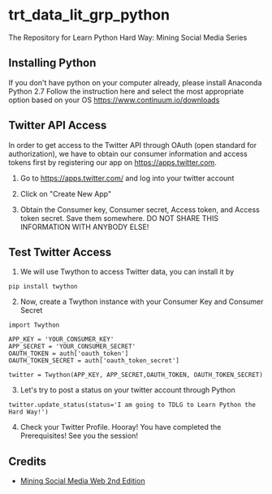 # trt_data_lit_grp_python
The Repository for Learn Python Hard Way: Mining Social Media Series

Installing Python
---------

If you don't have python on your computer already, please install Anaconda Python 2.7
Follow the instruction here and select the most appropriate option based on your OS
https://www.continuum.io/downloads

Twitter API Access
---------
In order to get access to the Twitter API through OAuth (open standard for authorization), 
we have to obtain our consumer information and access tokens first by registering 
our app on https://apps.twitter.com.

1. Go to https://apps.twitter.com/ and log into your twitter account

2. Click on "Create New App"

3. Obtain the Consumer key, Consumer secret, Access token, and Access token secret. Save them somewhere.
DO NOT SHARE THIS INFORMATION WITH ANYBODY ELSE!

Test Twitter Access
---------
1. We will use Twython to access Twitter data, you can install it by 
```
pip install twython
```

2. Now, create a Twython instance with your Consumer Key and Consumer Secret

```
import Twython

APP_KEY = 'YOUR_CONSUMER_KEY'
APP_SECRET = 'YOUR_CONSUMER_SECRET'
OAUTH_TOKEN = auth['oauth_token']
OAUTH_TOKEN_SECRET = auth['oauth_token_secret']

twitter = Twython(APP_KEY, APP_SECRET,OAUTH_TOKEN, OAUTH_TOKEN_SECRET)
```

3. Let's try to post a status on your twitter account through Python
```
twitter.update_status(status='I am going to TDLG to Learn Python the Hard Way!')
```

4. Check your Twitter Profile. Hooray! You have completed the Prerequisites! See you the session!

Credits
---------
* [Mining Social Media Web 2nd Edition](https://github.com/ptwobrussell/Mining-the-Social-Web-2nd-Edition)

